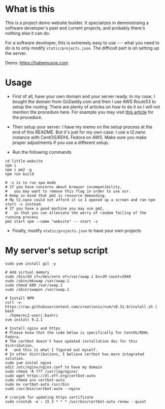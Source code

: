 # What is this

This is a project demo website builder. It specializes in demonstraing a software developer's past and current projects, and probably there's nothing else it can do.

For a software developer, this is extremely easy to use --- what you need to do is to only modify `static/projects.json`. The difficult part is on setting up the server.

Demo: https://habemusne.com

# Usage

- First of all, have your own domain and your server ready. In my case, I bought the domain from GoDaddy.com and then I use AWS Route53 to setup the routing. There are plenty of articles on how to do it so I will not mention the procedure here. For example you may visit [this article](https://blog.vizuri.com/setting-up-godaddy-and-route53-with-ghost-blogger) for the procedure.

- Then setup your server. I have my memo on the setup process at the end of this README. But it's just for my own case: I use a t2.nano instance with CentOS/RDHL Fedora on AWS. Make sure you make proper adjustments if you use a different setup.

- Run the following commands

```
cd little-website
npm i
npm i pm2 -g
npm run build

# -s is to run spa mode
# If you have concerns about browser incompatibility,
#   you may want to remove this flag in order to use ssr.
# Keep in mind that pm2 is resource demanding.
# My t2.nano could not afford it so I opened up a screen and ran npm start -s instead.
# If you have a good machine you may use pm2,
#   so that you can alleviate the worry of random failing of the running process
pm2 start npm --name "website" -- start -s
```

- Finally, modify `static/projects.json` to have your own projects

# My server's setup script

```
sudo yum install git -y

# Add virtual memory
sudo /bin/dd if=/dev/zero of=/var/swap.1 bs=1M count=2048
sudo /sbin/mkswap /var/swap.1
sudo chmod 600 /var/swap.1
sudo /sbin/swapon /var/swap.1

# Install NPM
curl -o- https://raw.githubusercontent.com/creationix/nvm/v0.31.0/install.sh | bash
. /home/ec2-user/.bashrc
nvm install 9.2.1

# Install nginx and https
# Please know that the code below is specifically for CentOS/RDHL Fedora.
# The certbot doesn't have updated installation doc for this distribution,
#   and this is what I figured out myself.
# In other distributions, I believe certbot has more integrated solution.
sudo yum instal nginx
edit /etc/nginx/nginx.conf to have my domain
sudo chmod -R 777 /var/log/nginx/
sudo wget https://dl.eff.org/certbot-auto
sudo chmod a+x certbot-auto
sudo mv certbot-auto /usr/bin
sudo /usr/bin/certbot-auto --nginx

# cronjob for updating https certificate
sudo crontab -e : 15 3 * * * /usr/bin/certbot-auto renew --quiet
```

